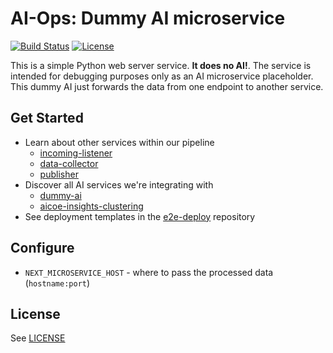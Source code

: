# AI-Ops: Dummy AI microservice

[![Build Status](https://travis-ci.org/ManageIQ/aiops-dummy-ai-service.svg?branch=master)](https://travis-ci.org/ManageIQ/aiops-dummy-ai-service)
[![License](https://img.shields.io/badge/license-APACHE2-blue.svg)](https://www.apache.org/licenses/LICENSE-2.0.html)

This is a simple Python web server service. **It does no AI!**. The service is intended for debugging purposes only as an AI microservice placeholder. This dummy AI just forwards the data
from one endpoint to another service.


## Get Started

* Learn about other services within our pipeline
  - [incoming-listener](https://github.com/ManageIQ/aiops-incoming-listener)
  - [data-collector](https://github.com/ManageIQ/aiops-data-collector)
  - [publisher](https://github.com/ManageIQ/aiops-publisher)
* Discover all AI services we're integrating with
  - [dummy-ai](https://github.com/ManageIQ/aiops-dummy-ai-service)
  - [aicoe-insights-clustering](https://github.com/RedHatInsights/aicoe-insights-clustering)
* See deployment templates in the [e2e-deploy](https://github.com/RedHatInsights/e2e-deploy) repository

## Configure

* `NEXT_MICROSERVICE_HOST` - where to pass the processed data (`hostname:port`)

## License

See [LICENSE](LICENSE)
